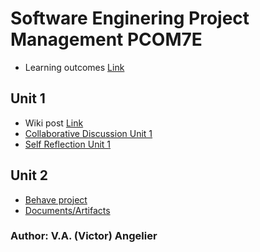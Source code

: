# Software Enginering Project Management PCOM7E

* Learning outcomes [Link](learning_outcomes.md)

## Unit 1
* Wiki post [Link](Unit_1/Docs/wiki_post.md)
* [Collaborative Discussion Unit 1](Unit_1/Docs/Collaborative_Discussion_Project-Failures-Study_Enhanced_Response.md)
* [Self Reflection Unit 1](Unit_1/Docs/Self_Reflection.md)

## Unit 2
* [Behave project](Unit_2/Behave/)
* [Documents/Artifacts](Unit_2/Docs)


### Author: V.A. (Victor) Angelier 